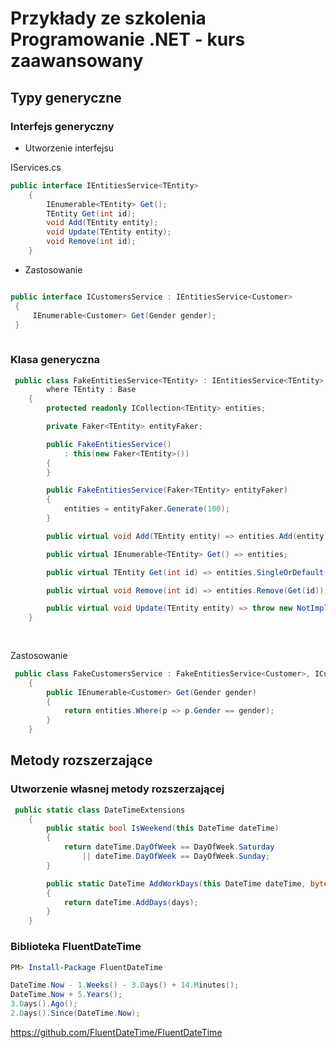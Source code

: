 # Przykłady ze szkolenia Programowanie .NET - kurs zaawansowany



## Typy generyczne


### Interfejs generyczny

- Utworzenie interfejsu

IServices.cs

~~~ csharp
public interface IEntitiesService<TEntity>
    {
        IEnumerable<TEntity> Get();
        TEntity Get(int id);
        void Add(TEntity entity);
        void Update(TEntity entity);
        void Remove(int id);
    }
~~~

- Zastosowanie
~~~ csharp

public interface ICustomersService : IEntitiesService<Customer>
 {
     IEnumerable<Customer> Get(Gender gender);
 }
 
 ~~~

### Klasa generyczna

~~~ csharp
 public class FakeEntitiesService<TEntity> : IEntitiesService<TEntity>
        where TEntity : Base
    {
        protected readonly ICollection<TEntity> entities;

        private Faker<TEntity> entityFaker;

        public FakeEntitiesService()
            : this(new Faker<TEntity>())
        {
        }

        public FakeEntitiesService(Faker<TEntity> entityFaker)
        {
            entities = entityFaker.Generate(100);
        }

        public virtual void Add(TEntity entity) => entities.Add(entity);

        public virtual IEnumerable<TEntity> Get() => entities;

        public virtual TEntity Get(int id) => entities.SingleOrDefault(p => p.Id == id);

        public virtual void Remove(int id) => entities.Remove(Get(id));

        public virtual void Update(TEntity entity) => throw new NotImplementedException();
    }
    
    
~~~ 

Zastosowanie

~~~ csharp
 public class FakeCustomersService : FakeEntitiesService<Customer>, ICustomersService
    {
        public IEnumerable<Customer> Get(Gender gender)
        {
            return entities.Where(p => p.Gender == gender);
        }
    }
~~~ 

 

## Metody rozszerzające

### Utworzenie własnej metody rozszerzającej

~~~ csharp
 public static class DateTimeExtensions
    {
        public static bool IsWeekend(this DateTime dateTime)
        {
            return dateTime.DayOfWeek == DayOfWeek.Saturday
                || dateTime.DayOfWeek == DayOfWeek.Sunday;
        }

        public static DateTime AddWorkDays(this DateTime dateTime, byte days)
        {
            return dateTime.AddDays(days);
        }
    }
~~~


### Biblioteka FluentDateTime

~~~ powershell
PM> Install-Package FluentDateTime
~~~

~~~ csharp
DateTime.Now - 1.Weeks() - 3.Days() + 14.Minutes();
DateTime.Now + 5.Years();
3.Days().Ago();
2.Days().Since(DateTime.Now);
~~~

https://github.com/FluentDateTime/FluentDateTime
